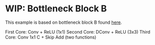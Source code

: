 <!---//===- README.md -----------------------------------------*- Markdown -*-===//
//
// Copyright (C) 2024, Advanced Micro Devices, Inc.
// SPDX-License-Identifier: MIT
// 
//===----------------------------------------------------------------------===//-->

# WIP: Bottleneck Block B

This example is based on bottleneck block B found [here](https://github.com/Xilinx/mlir-aie/tree/dataflow_mobilenet/programming_examples/ml/mobilenet/bottleneck_B).


First Core: Conv + ReLU (1x1)
Second Core: DConv + ReLU (3x3)
Third Core: Conv 1x1 C + Skip Add (two functions)